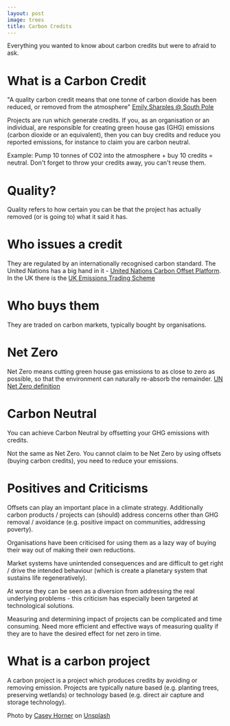 ```yaml
---
layout: post
image: trees
title: Carbon Credits
---
```

Everything you wanted to know about carbon credits but were to afraid to ask.

# What is a Carbon Credit

"A quality carbon credit means that one tonne of carbon dioxide has been reduced, or removed from the atmosphere" [Emily Sharples @ South Pole](https://www.youtube.com/watch?v=D8loy7veT6g) 

Projects are run which generate credits. If you, as an organisation or an individual, are responsible for creating green house gas (GHG) emissions (carbon dioxide or an equivalent), then you can buy credits and reduce you reported emissions, for instance to claim you are carbon neutral. 

Example: Pump 10 tonnes of CO2 into the atmosphere + buy 10 credits = neutral. Don't forget to throw your credits away, you can't reuse them. 

# Quality?

Quality refers to how certain you can be that the project has actually removed (or is going to) what it said it has.

# Who issues a credit

They are regulated by an internationally recognised carbon standard. The United Nations has a big hand in it - [United Nations Carbon Offset Platform](https://unfccc.int/climate-action/united-nations-carbon-offset-platform). In the UK there is the [UK Emissions Trading Scheme](https://www.gov.uk/government/publications/uk-emissions-trading-scheme-markets/uk-emissions-trading-scheme-markets) 


# Who buys them

They are traded on carbon markets, typically bought by organisations.

# Net Zero

Net Zero means cutting green house gas emissions to as close to zero as possible, so that the environment can naturally re-absorb the remainder. [UN Net Zero definition](https://www.un.org/en/climatechange/net-zero-coalition)

# Carbon Neutral

You can achieve Carbon Neutral by offsetting your GHG emissions with credits.

Not the same as Net Zero. You cannot claim to be Net Zero by using offsets (buying carbon credits), you need to reduce your emissions.

# Positives and Criticisms

Offsets can play an important place in a climate strategy. Additionally carbon products / projects can (should) address concerns other than GHG removal / avoidance (e.g. positive impact on communities, addressing poverty).

Organisations have been criticised for using them as a lazy way of buying their way out of making their own reductions.

Market systems have unintended consequences and are difficult to get right / drive the intended behaviour (which is create a planetary system that sustains life regeneratively). 

At worse they can be seen as a diversion from addressing the real underlying problems - this criticism has especially been targeted at technological solutions. 

Measuring and determining impact of projects can be complicated and time consuming. Need more efficient and effective ways of measuring quality if they are to have the desired effect for net zero in time.

# What is a carbon project

A carbon project is a project which produces credits by avoiding or removing emission. Projects are typically nature based (e.g. planting trees, preserving wetlands) or technology based (e.g. direct air capture and storage technology).

Photo by <a href="https://unsplash.com/@mischievous_penguins?utm_source=unsplash&utm_medium=referral&utm_content=creditCopyText">Casey Horner</a> on <a href="https://unsplash.com/photos/4rDCa5hBlCs?utm_source=unsplash&utm_medium=referral&utm_content=creditCopyText">Unsplash</a>
  